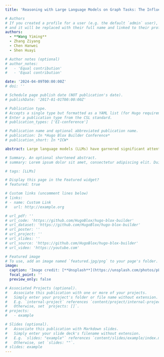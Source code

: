 ```yaml
---
title: 'Reasoning with Large Language Models on Graph Tasks: The Influence of Temperature'

# Authors
# If you created a profile for a user (e.g. the default `admin` user), write the username (folder name) here
# and it will be replaced with their full name and linked to their profile.
authors:
  - **Wang Yiming** 
  - Zhang Ziyang
  - Chen Hanwei
  - Shen Huayi

# Author notes (optional)
# author_notes:
#   - 'Equal contribution'
#   - 'Equal contribution'

date: '2024-04-09T00:00:00Z'
# doi: ''

# Schedule page publish date (NOT publication's date).
# publishDate: '2017-01-01T00:00:00Z'

# Publication type.
# Accepts a single type but formatted as a YAML list (for Hugo requirements).
# Enter a publication type from the CSL standard.
# publication_types: ['EI-conference']

# Publication name and optional abbreviated publication name.
# publication: In *Hugo Blox Builder Conference*
# publication_short: In *ICW*

abstract: Large language models (LLMs) have garnered significant attention due to their impressive performance across various fields. Consequently, numerous researchers are exploring the potential of applying these models to graph problems. However, the effect of the temperature coefficient on graph reasoning within large models remains underexplored. To this end, we investigate the effect of temperature by using NLGraph as a benchmark. We aim to explore the effect of varying the temperature parameter in the discrete range of 0 to 1 on the models’ inference performance. The experimental results show that the LLMs’ sensitivity to temperature varies across tasks at different difficulty levels. In most cases, the accuracy is higher at moderate temperatures and lower at extreme temperature settings, suggesting that proper temperature tuning can improve inference performance. In addition, the effect of temperature change on accuracy is more significant in the shortest path problem. As the temperature increases, the tendency of the model to explore different solutions increases and the creativity and disorder of the response increases, leading to a decrease in accuracy and causing an increase in the rate of change.

# Summary. An optional shortened abstract.
# summary: Lorem ipsum dolor sit amet, consectetur adipiscing elit. Duis posuere tellus ac convallis placerat. Proin tincidunt magna sed ex sollicitudin condimentum.

# tags: [LLMs]

# Display this page in the Featured widget?
# featured: true

# Custom links (uncomment lines below)
# links:
# - name: Custom Link
#   url: http://example.org

# url_pdf: ''
# url_code: 'https://github.com/HugoBlox/hugo-blox-builder'
# url_dataset: 'https://github.com/HugoBlox/hugo-blox-builder'
# url_poster: ''
# url_project: ''
# url_slides: ''
# url_source: 'https://github.com/HugoBlox/hugo-blox-builder'
# url_video: 'https://youtube.com'

# Featured image
# To use, add an image named `featured.jpg/png` to your page's folder.
image:
  caption: 'Image credit: [**Unsplash**](https://unsplash.com/photos/pLCdAaMFLTE)'
  focal_point: ''
  preview_only: false

# Associated Projects (optional).
#   Associate this publication with one or more of your projects.
#   Simply enter your project's folder or file name without extension.
#   E.g. `internal-project` references `content/project/internal-project/index.md`.
#   Otherwise, set `projects: []`.
# projects:
#   - example

# Slides (optional).
#   Associate this publication with Markdown slides.
#   Simply enter your slide deck's filename without extension.
#   E.g. `slides: "example"` references `content/slides/example/index.md`.
#   Otherwise, set `slides: ""`.
# slides: example
---
```


<!-- {{% callout note %}}
Click the _Cite_ button above to demo the feature to enable visitors to import publication metadata into their reference management software.
{{% /callout %}}

{{% callout note %}}
Create your slides in Markdown - click the _Slides_ button to check out the example.
{{% /callout %}}

Add the publication's **full text** or **supplementary notes** here. You can use rich formatting such as including [code, math, and images](https://docs.hugoblox.com/content/writing-markdown-latex/). -->
